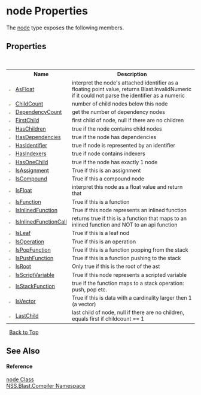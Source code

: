 # node Properties
 

The <a href="7dc9b7e9-64ad-f224-ae1a-4e6639739f56.md">node</a> type exposes the following members.


## Properties
&nbsp;<table><tr><th></th><th>Name</th><th>Description</th></tr><tr><td>![Public property](media/pubproperty.gif "Public property")</td><td><a href="1d648269-a3e8-7b49-2c9b-90b889f4c4c3.md">AsFloat</a></td><td>
interpret the node's attached identifier as a floating point value, returns Blast.InvalidNumeric if it could not parse the identifier as a numeric</td></tr><tr><td>![Public property](media/pubproperty.gif "Public property")</td><td><a href="c6fde704-923b-dc72-7269-065e830d580a.md">ChildCount</a></td><td>
number of child nodes below this node</td></tr><tr><td>![Public property](media/pubproperty.gif "Public property")</td><td><a href="3e77d123-5f5b-10de-c465-a673603c1151.md">DependencyCount</a></td><td>
get the number of dependency nodes</td></tr><tr><td>![Public property](media/pubproperty.gif "Public property")</td><td><a href="ecae910c-f551-4a9d-e8a7-52f5628cd1bd.md">FirstChild</a></td><td>
first child of node, null if there are no children</td></tr><tr><td>![Public property](media/pubproperty.gif "Public property")</td><td><a href="5377519b-120f-1a84-aa7c-b2f281215c98.md">HasChildren</a></td><td>
true if the node contains child nodes</td></tr><tr><td>![Public property](media/pubproperty.gif "Public property")</td><td><a href="1135ef05-605a-912e-73af-d81fe283f4ff.md">HasDependencies</a></td><td>
true if the node has dependencies</td></tr><tr><td>![Public property](media/pubproperty.gif "Public property")</td><td><a href="9bd5a3c1-400d-9c8b-f0bc-aa486d5a7194.md">HasIdentifier</a></td><td>
true if node is represented by an identifier</td></tr><tr><td>![Public property](media/pubproperty.gif "Public property")</td><td><a href="c9362143-bdc2-3da3-1c8c-8b408ec9e94d.md">HasIndexers</a></td><td>
true if node contains indexers</td></tr><tr><td>![Public property](media/pubproperty.gif "Public property")</td><td><a href="87d74510-65a7-980b-0736-588d3c4bccd1.md">HasOneChild</a></td><td>
true if the node has exactly 1 node</td></tr><tr><td>![Public property](media/pubproperty.gif "Public property")</td><td><a href="5a71241d-aee9-10cd-4dc3-77b2e8973e93.md">IsAssignment</a></td><td>
True if this is an assignment</td></tr><tr><td>![Public property](media/pubproperty.gif "Public property")</td><td><a href="9f287896-174c-47dc-b54a-923af57ed390.md">IsCompound</a></td><td>
True if this a compound node</td></tr><tr><td>![Public property](media/pubproperty.gif "Public property")</td><td><a href="330b9c59-8c77-f029-f264-8c2054b93222.md">IsFloat</a></td><td>
interpret this node as a float value and return that</td></tr><tr><td>![Public property](media/pubproperty.gif "Public property")</td><td><a href="1633584d-038d-8eca-55be-b4a47025b481.md">IsFunction</a></td><td>
True if this is a function</td></tr><tr><td>![Public property](media/pubproperty.gif "Public property")</td><td><a href="e567f00c-a6ce-da51-dc93-ef7a35f3da45.md">IsInlinedFunction</a></td><td>
True if this node represents an inlined function</td></tr><tr><td>![Public property](media/pubproperty.gif "Public property")</td><td><a href="0319aee2-011d-0dfd-7712-a0f802f6379d.md">IsInlinedFunctionCall</a></td><td>
returns true if this is a function that maps to an inlined function and NOT to an api function</td></tr><tr><td>![Public property](media/pubproperty.gif "Public property")</td><td><a href="07a78f6c-f0a4-55e5-efe9-84d176346c42.md">IsLeaf</a></td><td>
True if this is a leaf nod</td></tr><tr><td>![Public property](media/pubproperty.gif "Public property")</td><td><a href="226ce859-2603-68dd-80d3-2564173428c4.md">IsOperation</a></td><td>
True if this is an operation</td></tr><tr><td>![Public property](media/pubproperty.gif "Public property")</td><td><a href="1ecd6abd-e442-2130-2769-855061d5f581.md">IsPopFunction</a></td><td>
True if this is a function popping from the stack</td></tr><tr><td>![Public property](media/pubproperty.gif "Public property")</td><td><a href="e83bb486-7af3-6ab5-8337-46d5fdaed43a.md">IsPushFunction</a></td><td>
True if this is a function pushing to the stack</td></tr><tr><td>![Public property](media/pubproperty.gif "Public property")</td><td><a href="7899dfde-9b95-0fba-8f52-888ba4025061.md">IsRoot</a></td><td>
Only true if this is the root of the ast</td></tr><tr><td>![Public property](media/pubproperty.gif "Public property")</td><td><a href="f91a9f4a-505e-6324-566a-4edf1af9a610.md">IsScriptVariable</a></td><td>
True if this node represents a scripted variable</td></tr><tr><td>![Public property](media/pubproperty.gif "Public property")</td><td><a href="b4b78706-5cb2-920c-c733-266245000ff9.md">IsStackFunction</a></td><td>
true if the function maps to a stack operation: push, pop etc.</td></tr><tr><td>![Public property](media/pubproperty.gif "Public property")</td><td><a href="f3af7c79-eaa6-a3dd-bf25-9337cdc2963d.md">IsVector</a></td><td>
True if this is data with a cardinality larger then 1 (a vector)</td></tr><tr><td>![Public property](media/pubproperty.gif "Public property")</td><td><a href="3807888e-4499-55d8-a797-3f1fb667f468.md">LastChild</a></td><td>
last child of node, null if there are no children, equals first if childcount == 1</td></tr></table>&nbsp;
<a href="#node-properties">Back to Top</a>

## See Also


#### Reference
<a href="7dc9b7e9-64ad-f224-ae1a-4e6639739f56.md">node Class</a><br /><a href="26a25caa-f50b-92ad-f15c-dbb9db1493ae.md">NSS.Blast.Compiler Namespace</a><br />